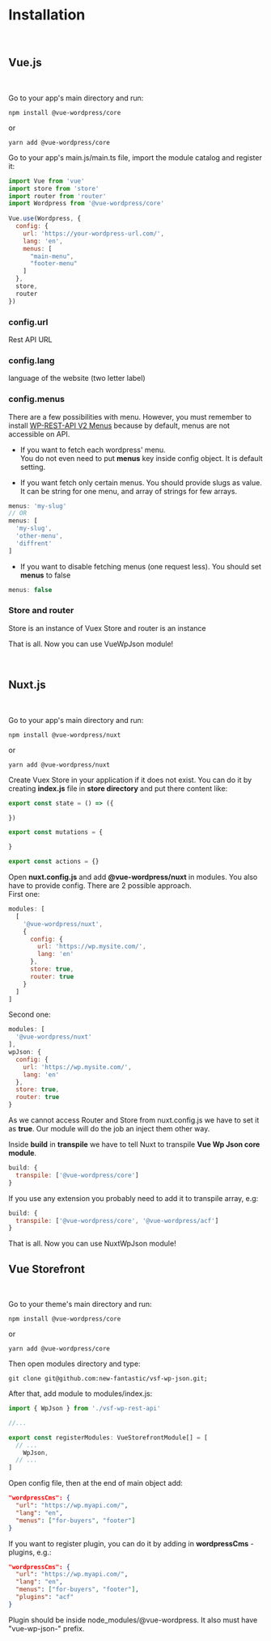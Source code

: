 # Installation

<br>

## Vue.js

<br>

Go to your app's main directory and run:
```
npm install @vue-wordpress/core
```
or
```
yarn add @vue-wordpress/core
```

Go to your app's main.js/main.ts file, import the module catalog and register it:

```javascript
import Vue from 'vue'
import store from 'store'
import router from 'router'
import Wordpress from '@vue-wordpress/core'
 
Vue.use(Wordpress, {
  config: {
    url: 'https://your-wordpress-url.com/',
    lang: 'en',
    menus: [
      "main-menu",
      "footer-menu"
    ]
  },
  store,
  router
})
```

### config.url 
Rest API URL

### config.lang
language of the website (two letter label)

### config.menus
There are a few possibilities with menu.
However, you must remember to install [WP-REST-API V2 Menus](https://wordpress.org/plugins/wp-rest-api-v2-menus/) because by default, menus are not accessible on API.

- If you want to fetch each wordpress' menu.   
You do not even need to put **menus** key inside config object. It is default setting.

- If you want fetch only certain menus. You should provide slugs as value. It can be string for one menu, and array of strings for few arrays.
```js
menus: 'my-slug'
// OR
menus: [
  'my-slug',
  'other-menu',
  'diffrent'
]
```

- If you want to disable fetching menus (one request less). You should set **menus** to false
```js
menus: false
```

### Store and router
Store is an instance of Vuex Store and router is an instance 

That is all. Now you can use VueWpJson module!

<br>

## Nuxt.js

<br>

Go to your app's main directory and run:
```
npm install @vue-wordpress/nuxt
```
or
```
yarn add @vue-wordpress/nuxt
```

Create Vuex Store in your application if it does not exist. You can do it by creating **index.js** file in **store directory** and put there content like:
```js
export const state = () => ({

})

export const mutations = {

}

export const actions = {}
```

Open **nuxt.config.js** and add **@vue-wordpress/nuxt** in modules. You also have to provide config. There are 2 possible approach.   
First one:
```js
modules: [
  [
    '@vue-wordpress/nuxt',
    {
      config: {
        url: 'https://wp.mysite.com/',
        lang: 'en'
      },
      store: true,
      router: true
    }
  ]
]
```

Second one:
```js
modules: [
  '@vue-wordpress/nuxt'
],
wpJson: {
  config: {
    url: 'https://wp.mysite.com/',
    lang: 'en'
  },
  store: true,
  router: true
}
```

As we cannot access Router and Store from nuxt.config.js we have to set it as **true**. Our module will do the job an inject them other way.

Inside **build** in **transpile** we have to tell Nuxt to transpile **Vue Wp Json core module**.
```js
build: {
  transpile: ['@vue-wordpress/core']
}
```

If you use any extension you probably need to add it to transpile array, e.g:
```js
build: {
  transpile: ['@vue-wordpress/core', '@vue-wordpress/acf']
}
```

That is all. Now you can use NuxtWpJson module!
<br>

## Vue Storefront

<br>

Go to your theme's main directory and run:
```
npm install @vue-wordpress/core
```
or
```
yarn add @vue-wordpress/core
```

Then open modules directory and type:
```
git clone git@github.com:new-fantastic/vsf-wp-json.git;
```

After that, add module to modules/index.js:
```ts
import { WpJson } from './vsf-wp-rest-api'

//...

export const registerModules: VueStorefrontModule[] = [
  // ...
    WpJson,
  // ...
]
```

Open config file, then at the end of main object add:
```json
"wordpressCms": {
  "url": "https://wp.myapi.com/",
  "lang": "en",
  "menus": ["for-buyers", "footer"]
}
```

If you want to register plugin, you can do it by adding in **wordpressCms** - plugins, e.g.:
```json
"wordpressCms": {
  "url": "https://wp.myapi.com/",
  "lang": "en",
  "menus": ["for-buyers", "footer"],
  "plugins": "acf"
}
```

Plugin should be inside node_modules/@vue-wordpress. It also must have "vue-wp-json-" prefix.

<br>

